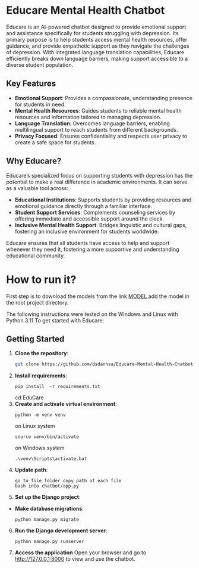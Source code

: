 # Educare Mental Health Chatbot

Educare is an AI-powered chatbot designed to provide emotional support and assistance specifically for students struggling with depression. Its primary purpose is to help students access mental health resources, offer guidance, and provide empathetic support as they navigate the challenges of depression. With integrated language translation capabilities, Educare efficiently breaks down language barriers, making support accessible to a diverse student population.

## Key Features

- **Emotional Support**: Provides a compassionate, understanding presence for students in need.
- **Mental Health Resources**: Guides students to reliable mental health resources and information tailored to managing depression.
- **Language Translation**: Overcomes language barriers, enabling multilingual support to reach students from different backgrounds.
- **Privacy Focused**: Ensures confidentiality and respects user privacy to create a safe space for students.

## Why Educare?

Educare’s specialized focus on supporting students with depression has the potential to make a real difference in academic environments. It can serve as a valuable tool across:

- **Educational Institutions**: Supports students by providing resources and emotional guidance directly through a familiar interface.
- **Student Support Services**: Complements counseling services by offering immediate and accessible support around the clock.
- **Inclusive Mental Health Support**: Bridges linguistic and cultural gaps, fostering an inclusive environment for students worldwide.

Educare ensures that all students have access to help and support whenever they need it, fostering a more supportive and understanding educational community.

# How to run it?

First step is to download the models from the link <a href="https://drive.google.com/drive/folders/1ybwgK1XNG1wd8As0m9vjMdQfHmD6E9uk?usp=sharing"> MODEL </a> add the model in the root project directory.

The following instructions were tested on the Windows and Linux with Python 3.11
To get started with Educare:

## Getting Started

1. **Clone the repository**:
    ```bash
    git clone https://github.com/dsdanhsa/Educare-Mental-Health-Chatbot.git
    ```
2. **Install requirements**:
    ```
    pip install  -r requirements.txt
    ```
    cd EduCare
3. **Create and activate virtual environment**:
    ```
    python -m venv venv
    ```
    on Linux system
    ```
    source venv/bin/activate
    ```
    on Windows system
    ```
    .\venv\Scripts\activate.bat
    ```
4. **Update path**:
    ```
    go to file folder copy path of each file
    bash into chatbot/app.py
    ```
5. **Set up the Django project**:
- **Make database migrations**:
    ```
    python manage.py migrate
    ```
6. **Run the Django development server**:
    ```
    python manage.py runserver
    ```
6. **Access the application**
Open your browser and go to http://127.0.0.1:8000 to view and use the chatbot.